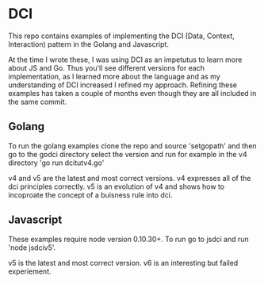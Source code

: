 # DCI

This repo contains examples of implementing the DCI (Data, Context,
Interaction) pattern in the Golang and Javascript.

At the time I wrote these, I was using DCI as an impetutus to learn more about
JS and Go. Thus you'll see different versions for each implementation, as I
learned more about the language and as my understanding of DCI increased I
refined my approach. Refining these examples has taken a couple of months even
though they are all included in the same commit.

## Golang
To run the golang examples clone the repo and source 'setgopath' and then go
to the godci directory select the version and run for example in the v4
directory 'go run dcitutv4.go'

v4 and v5 are the latest and most correct versions. v4 expresses all of the dci
principles correctly. v5 is an evolution of v4 and shows how to incoproate the
concept of a buisness rule into dci.

## Javascript
These examples require node version 0.10.30+. To run go to jsdci and run 'node
jsdciv5'.

v5 is the latest and most correct version.  v6 is an interesting but failed
experiement.


